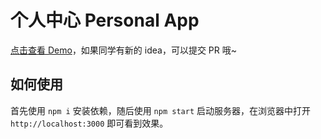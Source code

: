 # 个人中心 Personal App

[点击查看 Demo](https://demo.don.red/web-react-02-personal-app)，如果同学有新的 idea，可以提交 PR 哦~

## 如何使用

首先使用 `npm i` 安装依赖，随后使用 `npm start` 启动服务器，在浏览器中打开 `http://localhost:3000` 即可看到效果。
